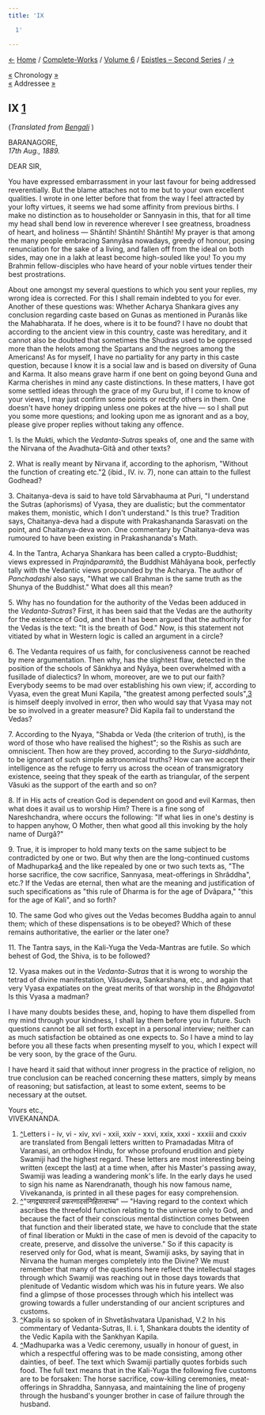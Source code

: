 ```yaml
---
title: 'IX

  1'

---
```

<div>

[←](008_sir.htm) [Home](../../../index.htm) /
[Complete-Works](../../complete_works.htm) / [Volume
6](../volume_6_contents.htm) / [Epistles – Second
Series](epistles_second_series_contents.htm) / [→](010_sir.htm)

  

[«](008_sir.htm) Chronology [»](010_sir.htm)  
[«](008_sir.htm) Addressee [»](010_sir.htm)

## IX [1](#fn1)

(*Translated from [Bengali](b6013e6009.pdf)* )

BARANAGORE,  
*17th Aug., 1889.*

DEAR SIR,

You have expressed embarrassment in your last favour for being addressed
reverentially. But the blame attaches not to me but to your own
excellent qualities. I wrote in one letter before that from the way I
feel attracted by your lofty virtues, it seems we had some affinity from
previous births. I make no distinction as to householder or Sannyasin in
this, that for all time my head shall bend low in reverence wherever I
see greatness, broadness of heart, and holiness — Shântih! Shântih!
Shântih! My prayer is that among the many people embracing Sannyâsa
nowadays, greedy of honour, posing renunciation for the sake of a
living, and fallen off from the ideal on both sides, may one in a lakh
at least become high-souled like you! To you my Brahmin fellow-disciples
who have heard of your noble virtues tender their best prostrations.

About one amongst my several questions to which you sent your replies,
my wrong idea is corrected. For this I shall remain indebted to you for
ever. Another of these questions was: Whether Acharya Shankara gives any
conclusion regarding caste based on Gunas as mentioned in Puranâs like
the Mahabharata. If he does, where is it to be found? I have no doubt
that according to the ancient view in this country, caste was
hereditary, and it cannot also be doubted that sometimes the Shudras
used to be oppressed more than the helots among the Spartans and the
negroes among the Americans! As for myself, I have no partiality for any
party in this caste question, because I know it is a social law and is
based on diversity of Guna and Karma. It also means grave harm if one
bent on going beyond Guna and Karma cherishes in mind any caste
distinctions. In these matters, I have got some settled ideas through
the grace of my Guru but, if I come to know of your views, I may just
confirm some points or rectify others in them. One doesn't have honey
dripping unless one pokes at the hive — so I shall put you some more
questions; and looking upon me as ignorant and as a boy, please give
proper replies without taking any offence.

1\. Is the Mukti, which the *Vedanta-Sutras* speaks of, one and the same
with the Nirvana of the Avadhuta-Gitâ and other texts?

2\. What is really meant by Nirvana if, according to the aphorism,
"Without the function of creating etc."[2](#fn2) (ibid., IV. iv. 7),
none can attain to the fullest Godhead?

3\. Chaitanya-deva is said to have told Sârvabhauma at Puri, "I
understand the Sutras (aphorisms) of Vyasa, they are dualistic; but the
commentator makes them, monistic, which I don't understand." Is this
true? Tradition says, Chaitanya-deva had a dispute with Prakashananda
Sarasvati on the point, and Chaitanya-deva won. One commentary by
Chaitanya-deva was rumoured to have been existing in Prakashananda's
Math.

4\. In the Tantra, Acharya Shankara has been called a crypto-Buddhist;
views expressed in *Prajnâparamitâ*, the Buddhist Mâhâyana book,
perfectly tally with the Vedantic views propounded by the Acharya. The
author of *Panchadashi* also says, "What we call Brahman is the same
truth as the Shunya of the Buddhist." What does all this mean?

5\. Why has no foundation for the authority of the Vedas been adduced in
the *Vedanta-Sutras*? First, it has been said that the Vedas are the
authority for the existence of God, and then it has been argued that the
authority for the Vedas is the text: "It is the breath of God." Now, is
this statement not vitiated by what in Western logic is called an
argument in a circle?

6\. The Vedanta requires of us faith, for conclusiveness cannot be
reached by mere argumentation. Then why, has the slightest flaw,
detected in the position of the schools of Sânkhya and Nyâya, been
overwhelmed with a fusillade of dialectics? In whom, moreover, are we to
put our faith? Everybody seems to be mad over establishing his own view;
if, according to Vyasa, even the great Muni Kapila, "the greatest among
perfected souls",[3](#fn3) is himself deeply involved in error, then who
would say that Vyasa may not be so involved in a greater measure? Did
Kapila fail to understand the Vedas?

7\. According to the Nyaya, "Shabda or Veda (the criterion of truth), is
the word of those who have realised the highest"; so the Rishis as such
are omniscient. Then how are they proved, according to the
*Surya-siddhânta*, to be ignorant of such simple astronomical truths?
How can we accept their intelligence as the refuge to ferry us across
the ocean of transmigratory existence, seeing that they speak of the
earth as triangular, of the serpent Vâsuki as the support of the earth
and so on?

8\. If in His acts of creation God is dependent on good and evil Karmas,
then what does it avail us to worship Him? There is a fine song of
Nareshchandra, where occurs the following: "If what lies in one's
destiny is to happen anyhow, O Mother, then what good all this invoking
by the holy name of Durgâ?"

9\. True, it is improper to hold many texts on the same subject to be
contradicted by one or two. But why then are the long-continued customs
of Madhuparka[4](#fn4) and the like repealed by one or two such texts
as, "The horse sacrifice, the cow sacrifice, Sannyasa, meat-offerings in
Shrâddha", etc.? If the Vedas are eternal, then what are the meaning and
justification of such specifications as "this rule of Dharma is for the
age of Dvâpara," "this for the age of Kali", and so forth?

10\. The same God who gives out the Vedas becomes Buddha again to annul
them; which of these dispensations is to be obeyed? Which of these
remains authoritative, the earlier or the later one?

11\. The Tantra says, in the Kali-Yuga the Veda-Mantras are futile. So
which behest of God, the Shiva, is to be followed?

12\. Vyasa makes out in the *Vedanta-Sutras* that it is wrong to worship
the tetrad of divine manifestation, Vâsudeva, Sankarshana, etc., and
again that very Vyasa expatiates on the great merits of that worship in
the *Bhâgavata*! Is this Vyasa a madman?

I have many doubts besides these, and, hoping to have them dispelled
from my mind through your kindness, I shall lay them before you in
future. Such questions cannot be all set forth except in a personal
interview; neither can as much satisfaction be obtained as one expects
to. So I have a mind to lay before you all these facts when presenting
myself to you, which I expect will be very soon, by the grace of the
Guru.

I have heard it said that without inner progress in the practice of
religion, no true conclusion can be reached concerning these matters,
simply by means of reasoning; but satisfaction, at least to some extent,
seems to be necessary at the outset.

Yours etc.,  
VIVEKANANDA.

1.  [^](#txt1)Letters i - iv, vi - xiv, xvi - xxii, xxiv - xxvi, xxix,
    xxxi - xxxiii and cxxiv are translated from Bengali letters written
    to Pramadadas Mitra of Varanasi, an orthodox Hindu, for whose
    profound erudition and piety Swamiji had the highest regard. These
    letters are most interesting being written (except the last) at a
    time when, after his Master's passing away, Swamiji was leading a
    wandering monk's life. In the early days he used to sign his name as
    Narendranath, though his now famous name, Vivekananda, is printed in
    all these pages for easy comprehension.
2.  [^](#txt2)"जगद्व्यापारवर्जं प्रकरणादसंनिहितत्वाच्च" — "Having regard
    to the context which ascribes the threefold function relating to the
    universe only to God, and because the fact of their conscious mental
    distinction comes between that function and their liberated state,
    we have to conclude that the state of final liberation or Mukti in
    the case of men is devoid of the capacity to create, preserve, and
    dissolve the universe." So if this capacity is reserved only for
    God, what is meant, Swamiji asks, by saying that in Nirvana the
    human merges completely into the Divine? We must remember that many
    of the questions here reflect the intellectual stages through which
    Swamiji was reaching out in those days towards that plenitude of
    Vedantic wisdom which was his in future years. We also find a
    glimpse of those processes through which his intellect was growing
    towards a fuller understanding of our ancient scriptures and
    customs.
3.  [^](#txt3)Kapila is so spoken of in Shvetâshvatara Upanishad, V.2 In
    his commentary of Vedanta-Sutras, II. i. 1, Shankara doubts the
    identity of the Vedic Kapila with the Sankhyan Kapila.
4.  [^](#txt4)Madhuparka was a Vedic ceremony, usually in honour of
    guest, in which a respectful offering was to be made consisting,
    among other dainties, of beef. The text which Swamiji partially
    quotes forbids such food. The full text means that in the Kali-Yuga
    the following five customs are to be forsaken: The horse sacrifice,
    cow-killing ceremonies, meat-offerings in Shraddha, Sannyasa, and
    maintaining the line of progeny through the husband's younger
    brother in case of failure through the husband.

</div>
